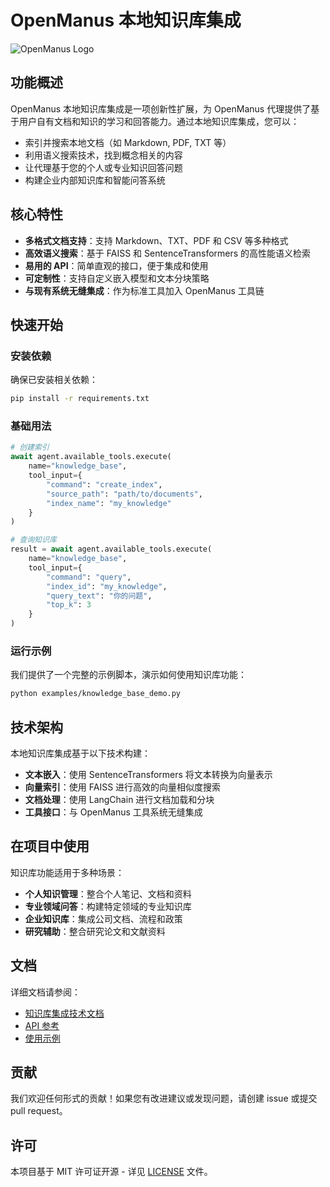 # OpenManus 本地知识库集成

![OpenManus Logo](assets/logo.jpg)

## 功能概述

OpenManus 本地知识库集成是一项创新性扩展，为 OpenManus 代理提供了基于用户自有文档和知识的学习和回答能力。通过本地知识库集成，您可以：

- 索引并搜索本地文档（如 Markdown, PDF, TXT 等）
- 利用语义搜索技术，找到概念相关的内容
- 让代理基于您的个人或专业知识回答问题
- 构建企业内部知识库和智能问答系统

## 核心特性

- **多格式文档支持**：支持 Markdown、TXT、PDF 和 CSV 等多种格式
- **高效语义搜索**：基于 FAISS 和 SentenceTransformers 的高性能语义检索
- **易用的 API**：简单直观的接口，便于集成和使用
- **可定制性**：支持自定义嵌入模型和文本分块策略
- **与现有系统无缝集成**：作为标准工具加入 OpenManus 工具链

## 快速开始

### 安装依赖

确保已安装相关依赖：

```bash
pip install -r requirements.txt
```

### 基础用法

```python
# 创建索引
await agent.available_tools.execute(
    name="knowledge_base",
    tool_input={
        "command": "create_index",
        "source_path": "path/to/documents",
        "index_name": "my_knowledge"
    }
)

# 查询知识库
result = await agent.available_tools.execute(
    name="knowledge_base",
    tool_input={
        "command": "query",
        "index_id": "my_knowledge",
        "query_text": "你的问题",
        "top_k": 3
    }
)
```

### 运行示例

我们提供了一个完整的示例脚本，演示如何使用知识库功能：

```bash
python examples/knowledge_base_demo.py
```

## 技术架构

本地知识库集成基于以下技术构建：

- **文本嵌入**：使用 SentenceTransformers 将文本转换为向量表示
- **向量索引**：使用 FAISS 进行高效的向量相似度搜索
- **文档处理**：使用 LangChain 进行文档加载和分块
- **工具接口**：与 OpenManus 工具系统无缝集成

## 在项目中使用

知识库功能适用于多种场景：

- **个人知识管理**：整合个人笔记、文档和资料
- **专业领域问答**：构建特定领域的专业知识库
- **企业知识库**：集成公司文档、流程和政策
- **研究辅助**：整合研究论文和文献资料

## 文档

详细文档请参阅：

- [知识库集成技术文档](docs/knowledge_base_integration.md)
- [API 参考](docs/knowledge_base_api.md)
- [使用示例](examples/knowledge_base_demo.py)

## 贡献

我们欢迎任何形式的贡献！如果您有改进建议或发现问题，请创建 issue 或提交 pull request。

## 许可

本项目基于 MIT 许可证开源 - 详见 [LICENSE](LICENSE) 文件。
